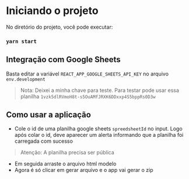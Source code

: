 # Iniciando o projeto

No diretório do projeto, você pode executar:

### `yarn start`

## Integração com Google Sheets

Basta editar a variável `REACT_APP_GOOGLE_SHEETS_API_KEY` no arquivo `env.development`
> Nota: Deixei a minha chave para teste. Para testar pode usar essa planilha  `1vzk5dlRVmoH8t-s5OuAMfJRXK6DDxxp4S5bppRs0D3w`

## Como usar a aplicação

- Cole o id de uma planilha google sheets `spreedsheetId` no input. Logo após colar o id, deve aparecer um alerta informando que a planilha foi carregada com sucesso
> Atenção: A planilha precisa ser pública
- Em seguida arraste o arquivo html modelo
- Agora é só clicar em gerar arquivo e o app vai gerar o zip